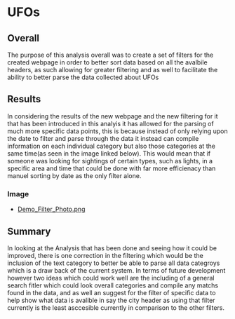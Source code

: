 # UFOs
## Overall
The purpose of this analysis overall was to create a set of filters for the created webpage in order to better sort data based on all the avalbile headers, as such allowing for greater filtering and as well to facilitate the ability to better parse the data collected about UFOs
## Results 
In considering the results of the new webpage and the new filtering for it that has been introduced in this analyis it has allowed for the parsing of much more specific data points, this is because instead of only relying upon the date to filter and parse through the data it instead can compile information on each individual category but also those categories at the same time(as seen in the image linked below). This would mean that if someone was looking for sightings of certain types, such as lights, in a specific area and time that could be done with far more efficienacy than manuel sorting by date as the only filter alone. 
### Image
 - [Demo_Filter_Photo.png](https://github.com/mhaus2001/UFOs/blob/main/Demo_Filter_Photo.png)
 ## Summary 
 In looking at the Analysis that has been done and seeing how it could be improved, there is one correction in the filtering which would be the inclusion of the text category to better be able to parse all data categroys which is a draw back of the current system. In terms of future development however two ideas which could work well are the including of a general search fitler which could look overall categories and compile any matchs found in the data, and as well an suggest for the filter of specific data to help show what data is avalible in say the city header as using that filter currently is the least asccesible currently in comparison to the other filters.
